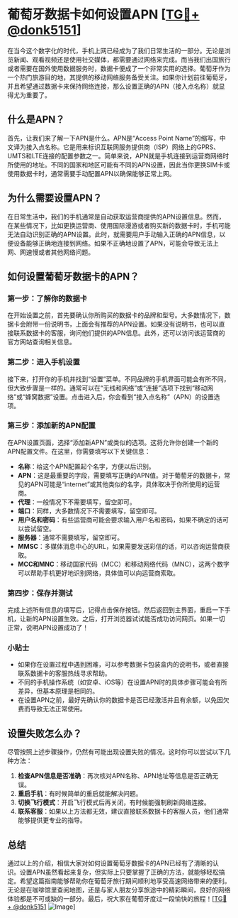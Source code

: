 # 葡萄牙数据卡如何设置APN [[TG💪+ @donk5151](https://t.me/s/donk5151)]

在当今这个数字化的时代，手机上网已经成为了我们日常生活的一部分。无论是浏览新闻、观看视频还是使用社交媒体，都需要通过网络来完成。而当我们出国旅行或者需要在国外使用数据服务时，数据卡便成了一个非常实用的选择。葡萄牙作为一个热门旅游目的地，其提供的移动网络服务备受关注。如果你计划前往葡萄牙，并且希望通过数据卡来保持网络连接，那么设置正确的APN（接入点名称）就显得尤为重要了。

## 什么是APN？

首先，让我们来了解一下APN是什么。APN是“Access Point Name”的缩写，中文译为接入点名称。它是用来标识互联网服务提供商（ISP）网络上的GPRS、UMTS和LTE连接的配置参数之一。简单来说，APN就是手机连接到运营商网络时所使用的地址。不同的国家和地区可能有不同的APN设置，因此当你更换SIM卡或使用数据卡时，通常需要手动配置APN以确保能够正常上网。

## 为什么需要设置APN？

在日常生活中，我们的手机通常是自动获取运营商提供的APN设置信息。然而，在某些情况下，比如更换运营商、使用国际漫游或者购买新的数据卡时，手机可能无法自动识别正确的APN设置。此时，就需要用户手动输入正确的APN信息，以便设备能够正确地连接到网络。如果不正确地设置了APN，可能会导致无法上网、网速慢或者其他网络问题。

## 如何设置葡萄牙数据卡的APN？

### 第一步：了解你的数据卡

在开始设置之前，首先要确认你所购买的数据卡的品牌和型号。大多数情况下，数据卡会附带一份说明书，上面会有推荐的APN设置。如果没有说明书，也可以直接联系数据卡的客服，询问他们提供的APN信息。此外，还可以访问该运营商的官方网站查询相关信息。

### 第二步：进入手机设置

接下来，打开你的手机并找到“设置”菜单。不同品牌的手机界面可能会有所不同，但大致步骤是一样的。通常可以在“无线和网络”或“连接”选项下找到“移动网络”或“蜂窝数据”设置。点击进入后，你会看到“接入点名称”（APN）的设置选项。

### 第三步：添加新的APN配置

在APN设置页面，选择“添加新APN”或类似的选项。这将允许你创建一个新的APN配置文件。在这里，你需要填写以下关键信息：

- **名称**：给这个APN配置起个名字，方便以后识别。
- **APN**：这是最重要的字段，需要填写正确的APN值。对于葡萄牙的数据卡，常见的APN可能是“internet”或其他类似的名字，具体取决于你所使用的运营商。
- **代理**：一般情况下不需要填写，留空即可。
- **端口**：同样，大多数情况下不需要填写，留空即可。
- **用户名和密码**：有些运营商可能会要求输入用户名和密码，如果不确定的话可以尝试留空。
- **服务器**：通常不需要填写，留空即可。
- **MMSC**：多媒体消息中心的URL，如果需要发送彩信的话，可以咨询运营商获取。
- **MCC和MNC**：移动国家代码（MCC）和移动网络代码（MNC），这两个数字可以帮助手机更好地识别网络，具体值可以向运营商索取。

### 第四步：保存并测试

完成上述所有信息的填写后，记得点击保存按钮。然后返回到主界面，重启一下手机，让新的APN设置生效。之后，打开浏览器试试能否成功访问网页。如果一切正常，说明APN设置成功了！

### 小贴士

- 如果你在设置过程中遇到困难，可以参考数据卡包装盒内的说明书，或者直接联系数据卡的客服热线寻求帮助。
- 不同的手机操作系统（如安卓、iOS等）在设置APN时的具体步骤可能会有所差异，但基本原理是相同的。
- 在设置APN之前，最好先确认你的数据卡是否已经激活并且有余额，以免因欠费而导致无法正常使用。

## 设置失败怎么办？

尽管按照上述步骤操作，仍然有可能出现设置失败的情况。这时你可以尝试以下几种方法：

1. **检查APN信息是否准确**：再次核对APN名称、APN地址等信息是否正确无误。
2. **重启手机**：有时候简单的重启就能解决问题。
3. **切换飞行模式**：开启飞行模式后再关闭，有时候能强制刷新网络连接。
4. **联系客服**：如果以上方法都无效，建议直接联系数据卡的客服人员，他们通常能够提供更专业的指导。

## 总结

通过以上的介绍，相信大家对如何设置葡萄牙数据卡的APN已经有了清晰的认识。设置APN虽然看起来复杂，但实际上只要掌握了正确的方法，就能够轻松搞定。希望这篇指南能够帮助你在葡萄牙旅行期间顺利地享受高速网络带来的便利。无论是在咖啡馆里查阅地图，还是与家人朋友分享旅途中的精彩瞬间，良好的网络体验都是不可或缺的一部分。最后，祝大家在葡萄牙度过一段愉快的旅程！[[TG💪+ @donk5151](https://t.me/s/donk5151) ![Image](https://i.postimg.cc/rwNCRYN7/Snipaste-2025-04-30-17-27-05.png)]